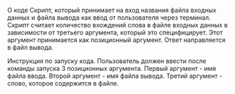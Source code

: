 О коде Скрипт, который принимает на вход названия файла входных данных и файла вывода как ввод от пользователя через терминал. Скрипт считает количество вхождений слова в файле входных данных в зависимости от третьего аргумента, который это специфицирует. Этот аргумент принимается как позиционный аргумент. Ответ направляется в файл вывода.

Инструкция по запуску кода. Пользователь должен ввести после команды запуска 3 позиционных аргумента. Первый аргумент - имя файла ввода. Второй аргумент - имя файла вывода. Третий аргумент - слово, которое содержится в файле.
